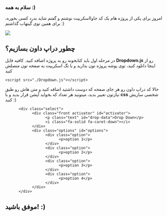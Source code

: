 ### سلام به همه :)
امروز برای یکی از پروژه هام یک کد جاوااسکریپت نوشتم و گفتم شاید بدرد کسی بخوره، برای همین توی گیتهاب گذاشتم :)

![](http://itsforme.gigfa.com/Drop-Down-LIB.png)

## چطور دراپ داون بسازیم؟

در مرحله اول باید کتابخونه رو به پروژه اضافه کنید.
کافیه فایل **Dropdown.js** رو از اینجا دانلود کنید، توی پوشه پروژه تون بذارید و با تگ اسکریپت به صفحه تون متصلش کنید

```
<script src="./Dropdown.js"></script>
```

حالا کد دراپ داون رو هر جای صفحه که دوست داشتید اضافه کنید و متن هاش رو طبق نیازتون تغییر بدید، میتونید هر تعداد که بخواید آپشن قرار بدید و با **css** شخصی سازیش کنید :)

```
      <div class="select">
            <div class="front activator" id="activator">
                  <p class="text" id="drop-data">Drop Down</p>
                  <i class="fa-solid fa-caret-down"></i>
            </div>
            <div class="options" id="options">
                  <div class="option">
                        <p>option 1</p>
                  </div>
                  <div class="option">
                        <p>option 2</p>
                  </div>
                  <div class="option">
                        <p>option 3</p>
                  </div>
                  <div class="option">
                        <p>option 4</p>
                  </div>
            </div>
      </div>
```

## **موفق باشید! :)**